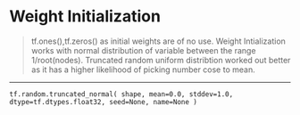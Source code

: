 # Weight Initialization

> tf.ones(),tf.zeros() as initial weights are of no use.
> Weight Intialization works with normal distribution of variable between the range 1/root(nodes).
> Truncated random uniform distribtion worked out better as it has a higher likelihood of picking number cose to mean.
---

`tf.random.truncated_normal(
    shape,
    mean=0.0,
    stddev=1.0,
    dtype=tf.dtypes.float32,
    seed=None,
    name=None
)`
